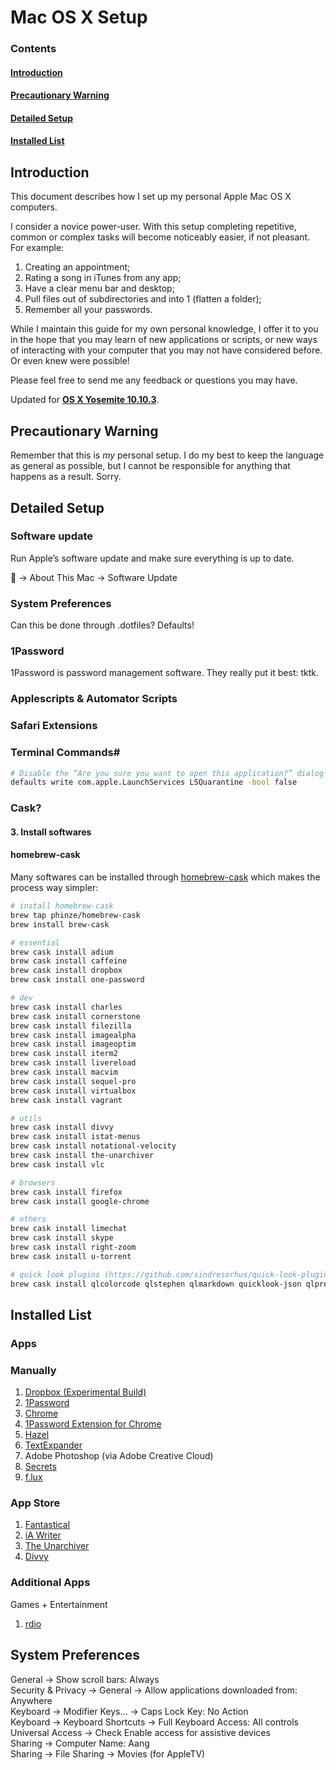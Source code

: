 # Mac OS X Setup

### Contents
#### [Introduction](https://github.com/omcfarlane/Personal-OS-X-Setup/blob/master/README.md#introduction-1)
#### [Precautionary Warning](https://github.com/omcfarlane/Personal-OS-X-Setup/blob/master/README.md#precautionary-warning-1)
#### [Detailed Setup](https://github.com/omcfarlane/Personal-OS-X-Setup/blob/master/README.md#detailed-setup-1)
#### [Installed List](https://github.com/omcfarlane/Personal-OS-X-Setup/blob/master/README.md#installed-list-1)



## Introduction
This document describes how I set up my personal Apple Mac OS X computers.

I consider a novice power-user. With this setup completing repetitive, common or complex tasks will become noticeably easier, if not pleasant. For example:
 
1. Creating an appointment;
2. Rating a song in iTunes from any app;
3. Have a clear menu bar and desktop;
4. Pull files out of subdirectories and into 1 (flatten a folder);
5. Remember all your passwords.

While I maintain this guide for my own personal knowledge, I offer it to you in the hope that you may learn of new applications or scripts, or new ways of interacting with your computer that you may not have considered before. Or even knew were possible! 

Please feel free to send me any feedback or questions you may have.

Updated for **[OS X Yosemite 10.10.3](https://support.apple.com/en-us/HT204490)**.


## Precautionary Warning
Remember that this is _my_ personal setup. I do my best to keep the language as general as possible, but I cannot be responsible for anything that happens as a result. Sorry.	

## Detailed Setup
### Software update
Run Apple’s software update and make sure everything is up to date.

 → About This Mac → Software Update

### System Preferences
Can this be done through .dotfiles? 
Defaults!


### 1Password
1Password is password management software. They really put it best: tktk.


### Applescripts & Automator Scripts
### Safari Extensions
### Terminal Commands#

```sh
# Disable the “Are you sure you want to open this application?” dialog
defaults write com.apple.LaunchServices LSQuarantine -bool false
```

### Cask?
#### 3. Install softwares


#### homebrew-cask

Many softwares can be installed through
[homebrew-cask](https://github.com/phinze/homebrew-cask) which makes the
process way simpler:

```sh
# install homebrew-cask
brew tap phinze/homebrew-cask
brew install brew-cask

# essential
brew cask install adium
brew cask install caffeine
brew cask install dropbox
brew cask install one-password

# dev
brew cask install charles
brew cask install cornerstone
brew cask install filezilla
brew cask install imagealpha
brew cask install imageoptim
brew cask install iterm2
brew cask install livereload
brew cask install macvim
brew cask install sequel-pro
brew cask install virtualbox
brew cask install vagrant

# utils
brew cask install divvy
brew cask install istat-menus
brew cask install notational-velocity
brew cask install the-unarchiver
brew cask install vlc

# browsers
brew cask install firefox
brew cask install google-chrome

# others
brew cask install limechat
brew cask install skype
brew cask install right-zoom
brew cask install u-torrent

# quick look plugins (https://github.com/sindresorhus/quick-look-plugins)
brew cask install qlcolorcode qlstephen qlmarkdown quicklook-json qlprettypatch quicklook-csv betterzipql webp-quicklook suspicious-package && qlmanage -r
```

## Installed List
### Apps

### Manually
1. [Dropbox (Experimental Build)](https://forums.dropbox.com/topic.php?id=90322)
2. [1Password](https://agilebits.com/onepassword/mac)
3. [Chrome](https://www.google.com/intl/en/chrome/browser/)
4. [1Password Extension for Chrome](https://agilebits.com/extensions/mac/chrome.html)
5. [Hazel](http://www.noodlesoft.com/hazel.php)
6. [TextExpander](http://smilesoftware.com/TextExpander/)
7. Adobe Photoshop (via Adobe Creative Cloud)
8. [Secrets](http://secrets.blacktree.com/)
9. [f.lux](http://justgetflux.com/)


### App Store
1. [Fantastical](https://itunes.apple.com/us/app/fantastical/id435003921?mt=12)
2. [iA Writer](https://itunes.apple.com/us/app/ia-writer/id439623248?mt=12)
3. [The Unarchiver](https://itunes.apple.com/us/app/the-unarchiver/id425424353?mt=12)
4. [Divvy](https://itunes.apple.com/us/app/divvy-window-manager/id413857545?mt=12)

### Additional Apps

Games + Entertainment

1. [rdio](http://www.rdio.com/apps/)

## System Preferences
General → Show scroll bars: Always  
Security & Privacy → General → Allow applications downloaded from: Anywhere  
Keyboard → Modifier Keys… → Caps Lock Key: No Action  
Keyboard → Keyboard Shortcuts → Full Keyboard Access: All controls  
Universal Access → Check Enable access for assistive devices  
Sharing → Computer Name: Aang  
Sharing → File Sharing → Movies (for AppleTV)  
